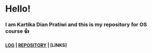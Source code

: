 # Hello! 
### I am Kartika Dian Pratiwi and this is my repository for OS course 👍
#### [LOG](https://github.com/kartikadipra/os212/blob/master/TXT/mylog.txt) | [REPOSITORY](https://github.com/kartikadipra/os212) | [LINKS]
